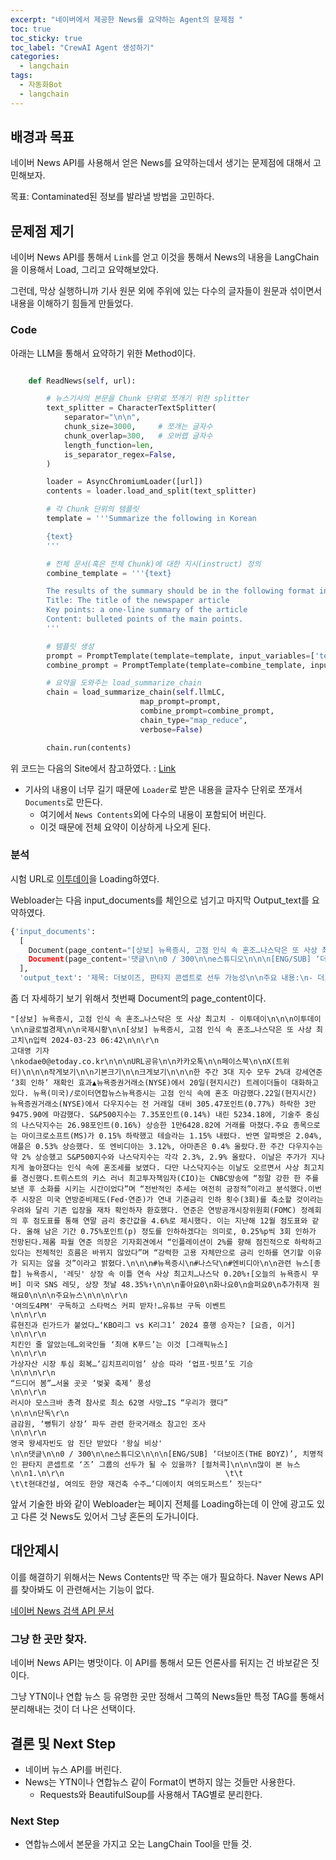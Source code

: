 ```yaml
---
excerpt: "네이버에서 제공한 News를 요약하는 Agent의 문제점 "
toc: true
toc_sticky: true
toc_label: "CrewAI Agent 생성하기"
categories:
  - langchain
tags:
  - 자동화Bot
  - langchain
---
```


## 배경과 목표

네이버 News API를 사용해서 얻은 News를 요약하는데서 생기는 문제점에 대해서 고민해보자.

목표: Contaminated된 정보를 발라낼 방법을 고민하다.

## 문제점 제기

네이버 News API를 통해서 `Link`를 얻고 이것을 통해서 News의 내용을 LangChain을 이용해서 Load, 그리고 요약해보았다.

그런데, 막상 실행하니까 기사 원문 외에 주위에 있는 다수의 글자들이 원문과 섞이면서 내용을 이해하기 힘들게 만들었다. 

### Code

아래는 LLM을 통해서 요약하기 위한 Method이다.

```python

    def ReadNews(self, url):

        # 뉴스기사의 본문을 Chunk 단위로 쪼개기 위한 splitter
        text_splitter = CharacterTextSplitter(        
            separator="\n\n",
            chunk_size=3000,     # 쪼개는 글자수
            chunk_overlap=300,   # 오버랩 글자수
            length_function=len,
            is_separator_regex=False,
        )

        loader = AsyncChromiumLoader([url])
        contents = loader.load_and_split(text_splitter)

        # 각 Chunk 단위의 템플릿
        template = '''Summarize the following in Korean

        {text}
        '''

        # 전체 문서(혹은 전체 Chunk)에 대한 지시(instruct) 정의
        combine_template = '''{text}

        The results of the summary should be in the following format in korean
        Title: The title of the newspaper article
        Key points: a one-line summary of the article
        Content: bulleted points of the main points.
        '''

        # 템플릿 생성
        prompt = PromptTemplate(template=template, input_variables=['text'])
        combine_prompt = PromptTemplate(template=combine_template, input_variables=['text'])

        # 요약을 도와주는 load_summarize_chain
        chain = load_summarize_chain(self.llmLC, 
                             map_prompt=prompt, 
                             combine_prompt=combine_prompt, 
                             chain_type="map_reduce", 
                             verbose=False)

        chain.run(contents)
```

 위 코드는 다음의 Site에서 참고하였다. : [Link](https://teddylee777.github.io/langchain/langchain-tutorial-05/)

- 기사의 내용이 너무 길기 때문에 `Loader`로 받은 내용을 글자수 단위로 쪼개서 `Documents`로 만든다.
  - 여기에서 `News Contents`외에 다수의 내용이 포함되어 버린다.
  - 이것 때문에 전체 요약이 이상하게 나오게 된다.
  
### 분석

시험 URL로 [이투데이](https://www.etoday.co.kr/news/view/2343297)을 Loading하였다.

Webloader는 다음 input_documents를 체인으로 넘기고 마지막 Output_text를 요약하였다.

```python
{'input_documents': 
  [
    Document(page_content="[상보] 뉴욕증시, 고점 인식 속 혼조…나스닥은 또 사상 최고치 - 이투데이\n\n\n이투데이\n\n글로벌경제\...들이 대화하고 있다. 뉴욕(미국)...', 'language': 'ko'}), 
    Document(page_content='댓글\n\n0 / 300\n\ne스튜디오\n\n\n[ENG/SUB] ‘더보이즈(THE BOYZ)’, 치명적인 판...들이 대화하고 있다. 뉴욕(미국)...', 'language': 'ko'})
  ],
  'output_text': '제목: 더보이즈, 판타지 콘셉트로 선두 가능성\n\n주요 내용:\n- 더보이즈의 판타지 콘셉트에 대한 기사\n- 그룹이 선두가 될 수 있는 가능성에 대한 논의\n- 다양한 주제의 기사들이 포함된 e스튜디오에서 발행된 기사들'}
```

좀 더 자세하기 보기 위해서 첫번째 Document의 page_content이다.

```
"[상보] 뉴욕증시, 고점 인식 속 혼조…나스닥은 또 사상 최고치 - 이투데이\n\n\n이투데이\n\n글로벌경제\n\n국제시황\n\n[상보] 뉴욕증시, 고점 인식 속 혼조…나스닥은 또 사상 최고치\n입력 2024-03-23 06:42\n\n\r\n                                             고대영 기자                                            \nkodae0@etoday.co.kr\n\n\nURL공유\n\n카카오톡\n\n페이스북\n\nX(트위터)\n\n\n작게보기\n\n기본크기\n\n크게보기\n\n\n한 주간 3대 지수 모두 2%대 강세연준 ‘3회 인하’ 재확인 효과▲뉴욕증권거래소(NYSE)에서 20일(현지시간) 트레이더들이 대화하고 있다. 뉴욕(미국)/로이터연합뉴스뉴욕증시는 고점 인식 속에 혼조 마감했다.22일(현지시간) 뉴욕증권거래소(NYSE)에서 다우지수는 전 거래일 대비 305.47포인트(0.77%) 하락한 3만9475.90에 마감했다. S&P500지수는 7.35포인트(0.14%) 내린 5234.18에, 기술주 중심의 나스닥지수는 26.98포인트(0.16%) 상승한 1만6428.82에 거래를 마쳤다.주요 종목으로는 마이크로소프트(MS)가 0.15% 하락했고 테슬라는 1.15% 내렸다. 반면 알파벳은 2.04%, 애플은 0.53% 상승했다. 또 엔비디아는 3.12%, 아마존은 0.4% 올랐다.한 주간 다우지수는 약 2% 상승했고 S&P500지수와 나스닥지수는 각각 2.3%, 2.9% 올랐다. 이날은 주가가 지나치게 높아졌다는 인식 속에 혼조세를 보였다. 다만 나스닥지수는 이날도 오르면서 사상 최고치를 경신했다.트뤼스트의 키스 러너 최고투자책임자(CIO)는 CNBC방송에 “정말 강한 한 주를 보낸 후 소화를 시키는 시간이었다”며 “전반적인 추세는 여전히 긍정적”이라고 분석했다.이번 주 시장은 미국 연방준비제도(Fed·연준)가 연내 기준금리 인하 횟수(3회)를 축소할 것이라는 우려와 달리 기존 입장을 재차 확인하자 환호했다. 연준은 연방공개시장위원회(FOMC) 정례회의 후 점도표를 통해 연말 금리 중간값을 4.6%로 제시했다. 이는 지난해 12월 점도표와 같다. 올해 남은 기간 0.75%포인트(p) 정도를 인하하겠다는 의미로, 0.25%p씩 3회 인하가 전망된다.제롬 파월 연준 의장은 기자회견에서 “인플레이션이 2%를 향해 점진적으로 하락하고 있다는 전체적인 흐름은 바뀌지 않았다”며 “강력한 고용 자체만으로 금리 인하를 연기할 이유가 되지는 않을 것”이라고 밝혔다.\n\n\n#뉴욕증시\n#나스닥\n#엔비디아\n\n관련 뉴스[종합] 뉴욕증시, '레딧' 상장 속 이틀 연속 사상 최고치…나스닥 0.20%↑[오늘의 뉴욕증시 무버] 미국 SNS 레딧, 상장 첫날 48.35%↑\n\n\n좋아요0\n화나요0\n슬퍼요0\n추가취재 원해요0\n\n\n주요뉴스\n\n\n\r\n                                                                                '여의도4PM' 구독하고 스타벅스 커피 받자!…유튜브 구독 이벤트                                        \n\n\r\n                                                                                류현진과 린가드가 붙었다…‘KBO리그 vs K리그1’ 2024 흥행 승자는? [요즘, 이거]                                        \n\n\r\n                                                                                치킨인 줄 알았는데…외국인들 ‘최애 K푸드’는 이것 [그래픽뉴스]                                        \n\n\r\n                                                                                가상자산 시장 투심 회복…‘김치프리미엄’ 상승 따라 ‘업프·빗프’도 기승                                        \n\n\n\r\n                                                                                “드디어 봄”…서울 곳곳 ‘벚꽃 축제’ 풍성                                        \n\n\r\n                                                                                러시아 모스크바 총격 참사로 최소 62명 사망…IS “우리가 했다”                                        \n\n\n단독\r\n                                                                                금감원, ‘뻥튀기 상장’ 파두 관련 한국거래소 참고인 조사                                        \n\n\r\n                                                                                영국 왕세자빈도 암 진단 받았다 '왕실 비상'                                        \n\n댓글\n\n0 / 300\n\ne스튜디오\n\n\n[ENG/SUB] ‘더보이즈(THE BOYZ)’, 치명적인 판타지 콘셉트로 ‘즈’ 그룹의 선두가 될 수 있을까? [컬처콕]\n\n\n많이 본 뉴스\n\n1.\n\r\n                                    \t\t                                    \t\t현대건설, 여의도 한양 재건축 수주…‘디에이치 여의도퍼스트’ 짓는다"
```

앞서 기술한 바와 같이 Webloader는 페이지 전체를 Loading하는데 이 안에 광고도 있고 다른 것 News도 있어서 그냥 혼돈의 도가니이다.

## 대안제시

이를 해결하기 위해서는 News Contents만 딱 주는 애가 필요하다. Naver News API를 찾아봐도 이 관련해서는 기능이 없다.

[네이버 News 검색 API 문서](https://developers.naver.com/docs/serviceapi/search/news/news.md)

### 그냥 한 곳만 찾자.

네이버 News API는 병맛이다. 이 API를 통해서 모든 언론사를 뒤지는 건 바보같은 짓이다.

그냥 YTN이나 연합 뉴스 등 유명한 곳만 정해서 그쪽의 News들만 특정 TAG를 통해서 분리해내는 것이 더 나은 선택이다.

## 결론 및 Next Step

- 네이버 뉴스 API를 버린다.
- News는 YTN이나 연합뉴스 같이 Format이 변하지 않는 것들만 사용한다.
  - Requests와 BeautifulSoup를 사용해서 TAG별로 분리한다.

### Next Step

- 연합뉴스에서 본문을 가지고 오는 LangChain Tool을 만들 것.

